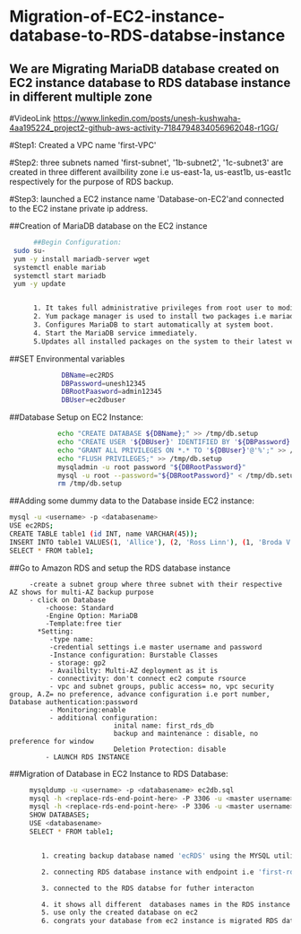 # Migration-of-EC2-instance-database-to-RDS-databse-instance
## We are Migrating  MariaDB database created on  EC2 instance database to RDS database instance in different multiple zone

#VideoLink
       https://www.linkedin.com/posts/unesh-kushwaha-4aa195224_project2-github-aws-activity-7184794834056962048-r1GG/
 
 #Step1: Created a VPC name 'first-VPC' 
 
 #Step2: three subnets named 'first-subnet', '1b-subnet2', '1c-subnet3' are created in three different availbility zone i.e us-east-1a, us-east1b, us-east1c respectively for the purpose of RDS backup.
 
 #Step3: launched a EC2 instance name 'Database-on-EC2'and  connected to the EC2 instane private ip address.

 ##Creation of MariaDB database on the EC2 instance
                        
 ```bash
       ##Begin Configuration:
  sudo su-
  yum -y install mariadb-server wget  
  systemctl enable mariab
  systemctl start mariadb
  yum -y update
 

       1. It takes full administrative privileges from root user to modify,create and install software after identifying password prompt.It changes symbol to #
       2. Yum package manager is used to install two packages i.e mariadb-server and wget which is a command line tool for downloading files from the internet. -y automatically answer yes
       3. Configures MariaDB to start automatically at system boot.
       4. Start the MariaDB service immediately.
       5.Updates all installed packages on the system to their latest versions
```
           
##SET Environmental variables
 ```bash
              DBName=ec2RDS
              DBPassword=unesh12345
              DBRootPaasword=admin12345
              DBUser=ec2dbuser
 ```

            
##Database Setup on EC2 Instance:
```bash      
            echo "CREATE DATABASE ${DBName};" >> /tmp/db.setup
            echo "CREATE USER '${DBUser}' IDENTIFIED BY '${DBPassword}';" >> /tmp/db.setup
            echo "GRANT ALL PRIVILEGES ON *.* TO '${DBUser}'@'%';" >> /tmp/db.setup
            echo "FLUSH PRIVILEGES;" >> /tmp/db.setup
            mysqladmin -u root password "${DBRootPassword}"
            mysql -u root --password="${DBRootPassword}" < /tmp/db.setup
            rm /tmp/db.setup
 ```


##Adding some dummy data to the Database inside EC2 instance:

```bash
mysql -u <username> -p <databasename>
USE ec2RDS;
CREATE TABLE table1 (id INT, name VARCHAR(45));
INSERT INTO table1 VALUES(1, 'Allice'), (2, 'Ross Linn'), (1, 'Broda V'), (2, 'Annie Marrie');
SELECT * FROM table1;
```


 ##Go to Amazon RDS and setup the RDS database instance

         -create a subnet group where three subnet with their respective AZ shows for multi-AZ backup purpose
         - click on Database
             -choose: Standard
             -Engine Option: MariaDB
             -Template:free tier
           *Setting:
              -type name:
              -credential settings i.e master username and password
              -Instance configuration: Burstable Classes
              - storage: gp2
              - Availbilty: Multi-AZ deployment as it is 
              - connectivity: don't connect ec2 compute rsource 
              - vpc and subnet groups, public access= no, vpc security group, A.Z= no preference, advance configuration i.e port number, Database authentication:password
              - Monitoring:enable
              - additional configuration:
                              inital name: first_rds_db
                              backup and maintenance : disable, no preference for window
                              Deletion Protection: disable
             - LAUNCH RDS INSTANCE



##Migration of Database in EC2 Instance to RDS Database:

```bash
     mysqldump -u <username> -p <databasename> ec2db.sql
     mysql -h <replace-rds-end-point-here> -P 3306 -u <master username> -p <databsename on RDS>  < ec2db.sql
     mysql -h <replace-rds-end-point-here> -P 3306 -u <master username> -p
     SHOW DATABASES;
     USE <databasename>
     SELECT * FROM table1;


        1. creating backup database named 'ecRDS' using the MYSQL utility mysqldump. database is saved on ec2db.sql

        2. connecting RDS database instance with endpoint i.e 'first-rdb-database-1.cls4s2ge8p8q.us-east-1.rds.amazonaws.com' and port number is essential, backup database i.e ec2db.sql is imported on RDS database instance, it prompots for mater passowrd from RDS ,master username= admin, master password=unesh12345 ,databasename= first_rds_db

        3. connected to the RDS databse for futher interacton

        4. it shows all different  databases names in the RDS instance
        5. use only the created database on ec2
        6. congrats your database from ec2 instance is migrated RDS databse instance
```




        
 
      
